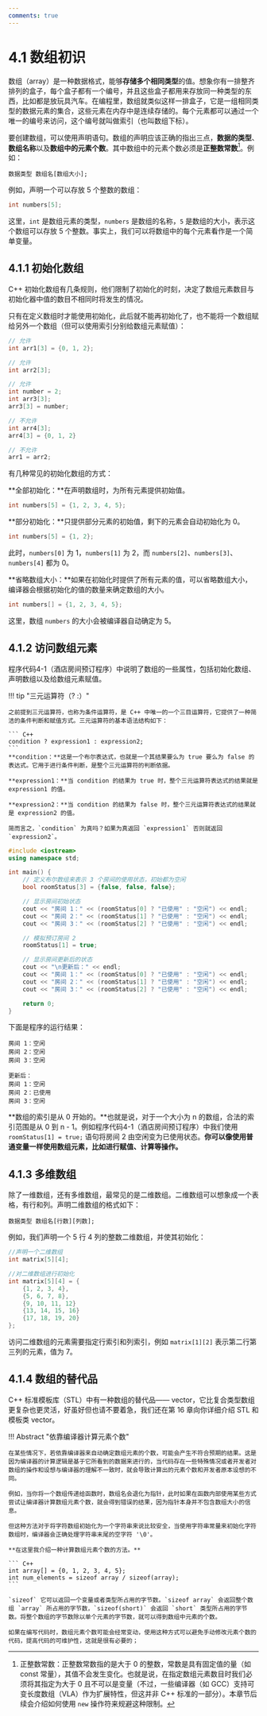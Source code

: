 ```yaml
---
comments: true
---
```


# 4.1 数组初识

数组（array）是一种数据格式，能够**存储多个相同类型**的值。想象你有一排整齐排列的盒子，每个盒子都有一个编号，并且这些盒子都用来存放同一种类型的东西，比如都是放玩具汽车。在编程里，数组就类似这样一排盒子，它是一组相同类型的数据元素的集合，这些元素在内存中是连续存储的。每个元素都可以通过一个唯一的编号来访问，这个编号就叫做索引（也叫数组下标）。

要创建数组，可以使用声明语句。数组的声明应该正确的指出三点，**数据的类型**、**数组名称**以及**数组中的元素个数**。其中数组中的元素个数必须是**正整数常数**[^1]。例如：

``` plaintext
数据类型 数组名[数组大小];
```

例如，声明一个可以存放 5 个整数的数组：

``` C++
int numbers[5];
```

这里，`int` 是数组元素的类型，`numbers` 是数组的名称，`5` 是数组的大小，表示这个数组可以存放 5 个整数。事实上，我们可以将数组中的每个元素看作是一个简单变量。

## 4.1.1 初始化数组

C++ 初始化数组有几条规则，他们限制了初始化的时刻，决定了数组元素数目与初始化器中值的数目不相同时将发生的情况。

只有在定义数组时才能使用初始化，此后就不能再初始化了，也不能将一个数组赋给另外一个数组（但可以使用索引分别给数组元素赋值）：

``` C++
// 允许
int arr1[3] = {0, 1, 2};

// 允许
int arr2[3];

// 允许
int number = 2;
int arr3[3];
arr3[3] = number;

// 不允许
int arr4[3];
arr4[3] = {0, 1, 2} 

// 不允许
arr1 = arr2;
```

有几种常见的初始化数组的方式：

**全部初始化：**在声明数组时，为所有元素提供初始值。

``` C++
int numbers[5] = {1, 2, 3, 4, 5};
```

**部分初始化：**只提供部分元素的初始值，剩下的元素会自动初始化为 0。

``` C++
int numbers[5] = {1, 2};
```
此时，`numbers[0]` 为 1，`numbers[1]` 为 2，而 `numbers[2]`、`numbers[3]`、`numbers[4]` 都为 0。

**省略数组大小：**如果在初始化时提供了所有元素的值，可以省略数组大小，编译器会根据初始化的值的数量来确定数组的大小。

``` C++
int numbers[] = {1, 2, 3, 4, 5};
```
这里，数组 `numbers` 的大小会被编译器自动确定为 5。

## 4.1.2 访问数组元素

程序代码4-1（酒店房间预订程序）中说明了数组的一些属性，包括初始化数组、声明数组以及给数组元素赋值。

!!! tip "三元运算符（? :）"
    
    之前提到三元运算符，也称为条件运算符，是 C++ 中唯一的一个三目运算符，它提供了一种简洁的条件判断和赋值方式。三元运算符的基本语法结构如下：

    ``` C++
    condition ? expression1 : expression2;
    ```
    **condition：**这是一个布尔表达式，也就是一个其结果要么为 true 要么为 false 的表达式。它用于进行条件判断，是整个三元运算符的判断依据。

    **expression1：**当 condition 的结果为 true 时，整个三元运算符表达式的结果就是 expression1 的值。
    
    **expression2：**当 condition 的结果为 false 时，整个三元运算符表达式的结果就是 expression2 的值。

    简而言之，`condition` 为真吗？如果为真返回 `expression1` 否则就返回 `expression2`。

``` C++ title="程序代码4-1(酒店房间预订程序)"
#include <iostream>
using namespace std;

int main() {
    // 定义布尔数组来表示 3 个房间的使用状态，初始都为空闲
    bool roomStatus[3] = {false, false, false};

    // 显示房间初始状态
    cout << "房间 1：" << (roomStatus[0] ? "已使用" : "空闲") << endl;
    cout << "房间 2：" << (roomStatus[1] ? "已使用" : "空闲") << endl;
    cout << "房间 3：" << (roomStatus[2] ? "已使用" : "空闲") << endl;

    // 模拟预订房间 2
    roomStatus[1] = true;

    // 显示房间更新后的状态
    cout << "\n更新后：" << endl;
    cout << "房间 1：" << (roomStatus[0] ? "已使用" : "空闲") << endl;
    cout << "房间 2：" << (roomStatus[1] ? "已使用" : "空闲") << endl;
    cout << "房间 3：" << (roomStatus[2] ? "已使用" : "空闲") << endl;

    return 0;
}
```

下面是程序的运行结果：

``` plaintext
房间 1：空闲
房间 2：空闲
房间 3：空闲

更新后：
房间 1：空闲
房间 2：已使用
房间 3：空闲
```

**数组的索引是从 0 开始的。**也就是说，对于一个大小为 n 的数组，合法的索引范围是从 0 到 n - 1。例如程序代码4-1（酒店房间预订程序）中我们使用 `roomStatus[1] = true;` 语句将房间 2 由空闲变为已使用状态。**你可以像使用普通变量一样使用数组元素，比如进行赋值、计算等操作。**

## 4.1.3 多维数组

除了一维数组，还有多维数组，最常见的是二维数组。二维数组可以想象成一个表格，有行和列。声明二维数组的格式如下：

``` plaintext
数据类型 数组名[行数][列数];
```

例如，我们声明一个 5 行 4 列的整数二维数组，并使其初始化：

``` C++
//声明一个二维数组
int matrix[5][4];

//对二维数组进行初始化
int matrix[5][4] = {
    {1, 2, 3, 4},
    {5, 6, 7, 8},
    {9, 10, 11, 12}
    {13, 14, 15, 16}
    {17, 18, 19, 20}
};
```

访问二维数组的元素需要指定行索引和列索引，例如 `matrix[1][2]` 表示第二行第三列的元素，值为 7。

## 4.1.4 数组的替代品

C++ 标准模板库（STL）中有一种数组的替代品—— vector，它比复合类型数组更复杂也更灵活，好虽好但也请不要着急，我们还在第 16 章向你详细介绍 STL 和 模板类 vector。

!!! Abstract "依靠编译器计算元素个数"

    在某些情况下，若依靠编译器来自动确定数组元素的个数，可能会产生不符合预期的结果。这是因为编译器的计算逻辑是基于它所看到的数据来进行的，当代码存在一些特殊情况或者开发者对数组的操作和设想与编译器的理解不一致时，就会导致计算出的元素个数和开发者原本设想的不同。
    
    例如，当你将一个数组传递给函数时，数组名会退化为指针，此时如果在函数内部使用某些方式尝试让编译器计算数组元素个数，就会得到错误的结果，因为指针本身并不包含数组大小的信息。

    但这种方法对于将字符数组初始化为一个字符串来说比较安全，当使用字符串常量来初始化字符数组时，编译器会正确处理字符串末尾的空字符 '\0'。

    **在这里我介绍一种计算数组元素个数的方法。**

    ``` C++
    int array[] = {0, 1, 2, 3, 4, 5};
    int num_elements = sizeof array / sizeof(array);
    ```

    `sizeof` 它可以返回一个变量或者类型所占用的字节数。`sizeof array` 会返回整个数组 `array` 所占用的字节数，`sizeof(short)` 会返回 `short` 类型所占用的字节数。将整个数组的字节数除以单个元素的字节数，就可以得到数组中元素的个数。
    
    如果在编写代码时，数组元素个数可能会经常变动，使用这种方式可以避免手动修改元素个数的代码，提高代码的可维护性，这就是很有必要的；


[^1]: 正整数常数：正整数常数指的是大于 0 的整数，常数是具有固定值的量（如 const 常量），其值不会发生变化。也就是说，在指定数组元素数目时我们必须将其指定为大于 0 且不可以是变量（不过，一些编译器（如 GCC）支持可变长度数组（VLA）作为扩展特性，但这并非 C++ 标准的一部分）。本章节后续会介绍如何使用 `new` 操作符来规避这种限制。